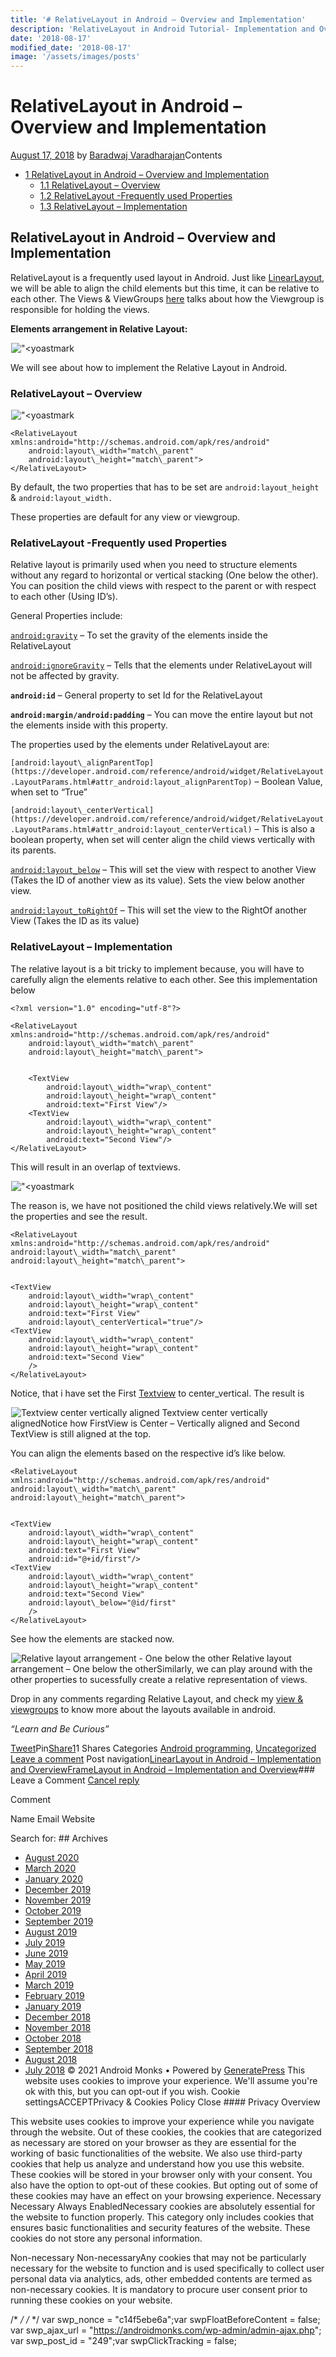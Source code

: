 ```yaml
---
title: '# RelativeLayout in Android – Overview and Implementation'
description: 'RelativeLayout in Android Tutorial- Implementation and Overview RelativeLayout in Android - Overview and Implementation Android Monks Uncategorized'
date: '2018-08-17'
modified_date: '2018-08-17'
image: '/assets/images/posts'
---
```

# RelativeLayout in Android – Overview and Implementation

 [August 17, 2018](https://androidmonks.com/relativelayout-android-overview-implementation/ "10:33 am") by [Baradwaj Varadharajan](https://androidmonks.com/author/admin/ "View all posts by Baradwaj Varadharajan")Contents

* [1 RelativeLayout in Android – Overview and Implementation](#RelativeLayout_in_Android_8211_Overview_and_Implementation)
	+ [1.1 RelativeLayout – Overview](#RelativeLayout_8211_Overview)
	+ [1.2 RelativeLayout -Frequently used Properties](#RelativeLayout_-Frequently_used_Properties)
	+ [1.3 RelativeLayout – Implementation](#RelativeLayout_8211_Implementation)
## RelativeLayout in Android – Overview and Implementation

RelativeLayout is a frequently used layout in Android. Just like [LinearLayout](https://androidmonks.com/linearlayout-android-implementation-overview/), we will be able to align the child elements but this time, it can be relative to each other. The Views & ViewGroups [here](https://androidmonks.com/android-ui-layout-concepts-knowledge/) talks about how the Viewgroup is responsible for holding the views.

**Elements arrangement in Relative Layout:**

!["<yoastmark](data:image/gif;base64,R0lGODlhAQABAIAAAAAAAP///yH5BAEAAAAALAAAAAABAAEAAAIBRAA7)!["<yoastmark](https://androidmonks.com/wp-content/uploads/2018/08/Screen-Shot-2018-08-17-at-8.57.01-AM-210x300.png)

We will see about how to implement the Relative Layout in Android.

### RelativeLayout – Overview

!["<yoastmark](data:image/gif;base64,R0lGODlhAQABAIAAAAAAAP///yH5BAEAAAAALAAAAAABAAEAAAIBRAA7)!["<yoastmark](https://androidmonks.com/wp-content/uploads/2018/08/Screen-Shot-2018-08-17-at-8.59.36-AM-1024x106.png)


```
<RelativeLayout xmlns:android="http://schemas.android.com/apk/res/android"
    android:layout\_width="match\_parent"
    android:layout\_height="match\_parent">
</RelativeLayout>
```
By default, the two properties that has to be set are `android:layout_height` & `android:layout_width.`

These properties are default for any view or viewgroup.

### RelativeLayout -Frequently used Properties

Relative layout is primarily used when you need to structure elements without any regard to horizontal or vertical stacking (One below the other). You can position the child views with respect to the parent or with respect to each other (Using ID’s).

General Properties include:

[`android:gravity`](https://developer.android.com/reference/android/widget/RelativeLayout.html#attr_android:gravity) – To set the gravity of the elements inside the RelativeLayout

[`android:ignoreGravity`](https://developer.android.com/reference/android/widget/RelativeLayout.html#attr_android:ignoreGravity) – Tells that the elements under RelativeLayout will not be affected by gravity.

**`android:id`** – General property to set Id for the RelativeLayout

**`android:margin/android:padding`** – You can move the entire layout but not the elements inside with this property.

The properties used by the elements under RelativeLayout are:

`[android:layout\_alignParentTop](https://developer.android.com/reference/android/widget/RelativeLayout.LayoutParams.html#attr_android:layout_alignParentTop)` – Boolean Value, when set to “True”

`[android:layout\_centerVertical](https://developer.android.com/reference/android/widget/RelativeLayout.LayoutParams.html#attr_android:layout_centerVertical)` – This is also a boolean property, when set will center align the child views vertically with its parents.

[`android:layout_below`](https://developer.android.com/reference/android/widget/RelativeLayout.LayoutParams.html#attr_android:layout_below) – This will set the view with respect to another View (Takes the ID of another view as its value). Sets the view below another view.

[`android:layout_toRightOf`](https://developer.android.com/reference/android/widget/RelativeLayout.LayoutParams.html#attr_android:layout_toRightOf) – This will set the view to the RightOf another View (Takes the ID as its value)

### RelativeLayout – Implementation

The relative layout is a bit tricky to implement because, you will have to carefully align the elements relative to each other. See this implementation below


```
<?xml version="1.0" encoding="utf-8"?>

<RelativeLayout xmlns:android="http://schemas.android.com/apk/res/android"
    android:layout\_width="match\_parent"
    android:layout\_height="match\_parent">


    <TextView
        android:layout\_width="wrap\_content"
        android:layout\_height="wrap\_content"
        android:text="First View"/>
    <TextView
        android:layout\_width="wrap\_content"
        android:layout\_height="wrap\_content"
        android:text="Second View"/>
</RelativeLayout>

```
This will result in an overlap of textviews.

!["<yoastmark](data:image/gif;base64,R0lGODlhAQABAIAAAAAAAP///yH5BAEAAAAALAAAAAABAAEAAAIBRAA7)!["<yoastmark](https://androidmonks.com/wp-content/uploads/2018/08/Screen-Shot-2018-08-17-at-9.06.33-AM-300x182.png)

The reason is, we have not positioned the child views relatively.We will set the properties and see the result.


```
<RelativeLayout xmlns:android="http://schemas.android.com/apk/res/android"
android:layout\_width="match\_parent"
android:layout\_height="match\_parent">


<TextView
    android:layout\_width="wrap\_content"
    android:layout\_height="wrap\_content"
    android:text="First View"
    android:layout\_centerVertical="true"/>
<TextView
    android:layout\_width="wrap\_content"
    android:layout\_height="wrap\_content"
    android:text="Second View"
    />
</RelativeLayout>
```
Notice, that i have set the First [Textview](https://androidmonks.com/textview-android-usage-implementation/) to center\_vertical. The result is

![Textview center vertically aligned](data:image/gif;base64,R0lGODlhAQABAIAAAAAAAP///yH5BAEAAAAALAAAAAABAAEAAAIBRAA7)![Textview center vertically aligned](https://androidmonks.com/wp-content/uploads/2018/08/Screen-Shot-2018-08-17-at-3.50.49-PM-295x300.png) Textview center vertically alignedNotice how FirstView is Center – Vertically aligned and Second TextView is still aligned at the top.

You can align the elements based on the respective id’s like below.


```
<RelativeLayout xmlns:android="http://schemas.android.com/apk/res/android"
android:layout\_width="match\_parent"
android:layout\_height="match\_parent">


<TextView
    android:layout\_width="wrap\_content"
    android:layout\_height="wrap\_content"
    android:text="First View"
    android:id="@+id/first"/>
<TextView
    android:layout\_width="wrap\_content"
    android:layout\_height="wrap\_content"
    android:text="Second View"
    android:layout\_below="@id/first"
    />
</RelativeLayout>
```
See how the elements are stacked now.

![Relative layout arrangement - One below the other](data:image/gif;base64,R0lGODlhAQABAIAAAAAAAP///yH5BAEAAAAALAAAAAABAAEAAAIBRAA7)![Relative layout arrangement - One below the other](https://androidmonks.com/wp-content/uploads/2018/08/Screen-Shot-2018-08-17-at-3.53.23-PM-300x199.png) Relative layout arrangement – One below the otherSimilarly, we can play around with the other properties to sucessfully create a relative representation of views.

Drop in any comments regarding Relative Layout, and check my [view & viewgroups](https://androidmonks.com/android-ui-layout-concepts-knowledge/) to know more about the layouts available in android.

*“Learn and Be Curious”*

[Tweet](https://twitter.com/intent/tweet?text=RelativeLayout+in+Android+-+Overview+and+Implementation&url=https%3A%2F%2Fandroidmonks.com%2Frelativelayout-android-overview-implementation%2F)Pin[Share1](https://www.facebook.com/share.php?u=https%3A%2F%2Fandroidmonks.com%2Frelativelayout-android-overview-implementation%2F)1 Shares Categories [Android programming](https://androidmonks.com/category/android-programming/), [Uncategorized](https://androidmonks.com/category/uncategorized/) [Leave a comment](https://androidmonks.com/relativelayout-android-overview-implementation/#respond) Post navigation[LinearLayout in Android – Implementation and Overview](https://androidmonks.com/linearlayout-android-implementation-overview/)[FrameLayout in Android – Implementation and Overview](https://androidmonks.com/framelayout-in-android-implementation-and-overview/)### Leave a Comment [Cancel reply](/relativelayout-android-overview-implementation/#respond)

Comment

Name Email Website  

  Search for:   ## Archives

* [August 2020](https://androidmonks.com/2020/08/)
* [March 2020](https://androidmonks.com/2020/03/)
* [January 2020](https://androidmonks.com/2020/01/)
* [December 2019](https://androidmonks.com/2019/12/)
* [November 2019](https://androidmonks.com/2019/11/)
* [October 2019](https://androidmonks.com/2019/10/)
* [September 2019](https://androidmonks.com/2019/09/)
* [August 2019](https://androidmonks.com/2019/08/)
* [July 2019](https://androidmonks.com/2019/07/)
* [June 2019](https://androidmonks.com/2019/06/)
* [May 2019](https://androidmonks.com/2019/05/)
* [April 2019](https://androidmonks.com/2019/04/)
* [March 2019](https://androidmonks.com/2019/03/)
* [February 2019](https://androidmonks.com/2019/02/)
* [January 2019](https://androidmonks.com/2019/01/)
* [December 2018](https://androidmonks.com/2018/12/)
* [November 2018](https://androidmonks.com/2018/11/)
* [October 2018](https://androidmonks.com/2018/10/)
* [September 2018](https://androidmonks.com/2018/09/)
* [August 2018](https://androidmonks.com/2018/08/)
* [July 2018](https://androidmonks.com/2018/07/)
 © 2021 Android Monks • Powered by [GeneratePress](https://generatepress.com) This website uses cookies to improve your experience. We'll assume you're ok with this, but you can opt-out if you wish. Cookie settingsACCEPTPrivacy & Cookies Policy   Close #### Privacy Overview

This website uses cookies to improve your experience while you navigate through the website. Out of these cookies, the cookies that are categorized as necessary are stored on your browser as they are essential for the working of basic functionalities of the website. We also use third-party cookies that help us analyze and understand how you use this website. These cookies will be stored in your browser only with your consent. You also have the option to opt-out of these cookies. But opting out of some of these cookies may have an effect on your browsing experience.  Necessary  Necessary Always EnabledNecessary cookies are absolutely essential for the website to function properly. This category only includes cookies that ensures basic functionalities and security features of the website. These cookies do not store any personal information.

 Non-necessary  Non-necessaryAny cookies that may not be particularly necessary for the website to function and is used specifically to collect user personal data via analytics, ads, other embedded contents are termed as non-necessary cookies. It is mandatory to procure user consent prior to running these cookies on your website.

  /* <![CDATA[ */
var tocplus = {"visibility\_show":"show","visibility\_hide":"hide","width":"Auto"};
/* ]]> */  /* <![CDATA[ */
var socialWarfare = {"addons":[],"post\_id":"249","variables":{"emphasizeIcons":false,"powered\_by\_toggle":false,"affiliate\_link":"https:\/\/warfareplugins.com"},"floatBeforeContent":""};
/* ]]> */         var swp\_nonce = "c14f5ebe6a";var swpFloatBeforeContent = false; var swp\_ajax\_url = "https://androidmonks.com/wp-admin/admin-ajax.php"; var swp\_post\_id = "249";var swpClickTracking = false; 